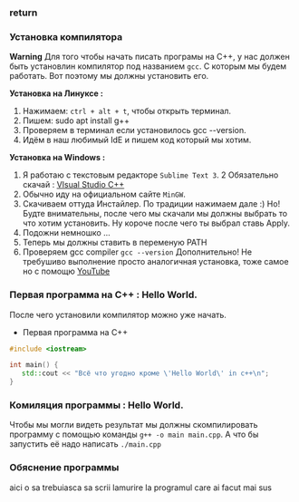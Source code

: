 ### return 

### Установка компилятора
**Warning** Для того чтобы начать писать програмы на С++, у нас должен быть установлин компилятор под названием `gcc`. С которым мы будем работать. Вот поэтому мы должны установить его.

**Установка на Линуксе :** 
1. Нажимаем: `ctrl + alt + t`, чтобы открыть терминал.
2. Пишем: sudo apt install g++
3. Проверяем в терминал если установилось gcc --version.
4. Идём в наш любимый IdE и пишем код который мы хотим.

**Установка на Windows :**
1. Я работаю с текстовым редакторе `Sublime Text 3`.
2 Обязательно скачай : [VIsual Studio C++](https://www.microsoft.com/en-us/download/details.aspx?id=48145)
3. Обычно иду на официальном сайте `MinGW`.
4. Скачиваем оттуда Инстайлер. По традиции нажимаем дале :) Но! Будте внимательны, после чего мы скачали мы должны выбрать то что хотим установить.  Ну короче после чего ты выбрал ставь Apply.
5. Подожни немношко ...
6. Теперь мы должны ставить в переменую PATH
7. Проверяем gcc compiler `gcc --version`
Дополнительно! Не требушиво выполнение просто аналогичная установка, тоже самое но с помощю [YouTube](https://www.youtube.com/watch?v=sXW2VLrQ3Bs)

### Первая программа на C++ : Hello World.
После чего установили компилятор можно уже начать.

* Первая программа на C++

```c++
#include <iostream>

int main() {
   std::cout << "Всё что угодно кроме \'Hello World\' in c++\n";
}
```

### Комиляция программы : Hello World.
Чтобы мы могли видеть результат мы должны скомпилировать программу с помощью команды `g++ -o main main.cpp`.  А что бы запустить её надо написать `./main.cpp`


### Обяснение программы
aici o sa trebuiasca sa scrii lamurire la programul care ai facut mai sus